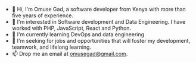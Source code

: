 - 👋 Hi, I'm Omuse Gad, a software developer from Kenya with more than five years of experience.
- 👀 I'm interested in Software development and Data Engineering. I have worked with PHP, JavaScript, React and Python. 
- 🌱 I'm currently learning DevOps and data engineering 
- 💞️ I'm seeking for jobs and opportunities that will foster my development, teamwork, and lifelong learning.
- 📫 Drop me an email at omusegad@gmail.com.

<!---
omusegad/omusegad is a ✨ special ✨ repository because its `README.md` (this file) appears on your GitHub profile.
You can click the Preview link to take a look at your changes.
--->
